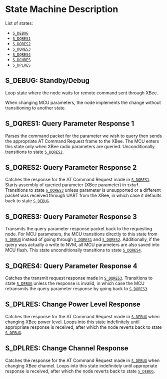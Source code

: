 # State Machine Description

List of states:

- [`S_DEBUG`](#S_DEBUG)
- [`S_DQRES1`](#S_DQRES1)
- [`S_DQRES2`](#S_DQRES2)
- [`S_DQRES3`](#S_DQRES3)
- [`S_DQRES4`](#S_DQRES4)
- [`S_DCHRES`](#S_DCHRES)
- [`S_DPLRES`](#S_DPLRES)

<a name='S_DEBUG'></a>
## S_DEBUG: Standby/Debug
Loop state where the node waits for remote command sent through XBee.

When changing MCU parameters, the node implements the change without transitioning to another state.

<a name='S_DQRES1'></a>
## S_DQRES1: Query Parameter Response 1
Parses the command packet for the parameter we wish to query then sends the appropriate AT Command Request frame to the XBee. The MCU enters this state only when XBee radio parameters are queried.
Unconditionally transitions to state [`S_DQRES2`](#S_DQRES2).

<a name='S_DQRES2'></a>
## S_DQRES2: Query Parameter Response 2
Catches the response for the AT Command Request made in [`S_DQRES1`](#S_DQRES1). Starts assembly of queried parameter (XBee parameter) in `txbuf`. Transitions to state [`S_DQRES3`](#S_DQRES3) unless parameter is unsupported or a different packet was received through UART from the XBee, in which case it defaults back to state [`S_DEBUG`](#S_DEBUG). 

<a name='S_DQRES3'></a>
## S_DQRES3: Query Parameter Response 3
Transmits the query parameter response packet back to the requesting node. For MCU parameters, the MCU transitions directly to this state from [`S_DEBUG`](#S_DEBUG) instead of going through [`S_DQRES1`](#S_DQRES1) and [`S_DQRES2`](#S_DQRES2). Additionally, if the query was actually a write to NVM, all MCU parameters are also saved into MCU flash. This state unconditionally transitions to state [`S_DQRES4`](#S_DQRES4).

<a name='S_DQRES4'></a>
## S_DQRES4: Query Parameter Response 4
Catches the transmit request response made in [`S_DQRES3`](#S_DQRES3). Transitions to state [`S_DEBUG`](#S_DEBUG) unless the response is invalid, in which case the MCU retransmits the query parameter response by going back to [`S_DQRES3`](#S_DQRES3).

<a name='S_DPLRES'></a>
## S_DPLRES: Change Power Level Response
Catches the response for the AT Command Request made in [`S_DEBUG`](#S_DEBUG) when changing XBee power level. Loops into this state indefinitely until appropriate response is received, after which the node reverts back to state [`S_DEBUG`](#S_DEBUG).

<a name='S_DCHRES'></a>
## S_DPLRES: Change Channel Response
Catches the response for the AT Command Request made in [`S_DEBUG`](#S_DEBUG) when changing XBee channel. Loops into this state indefinitely until appropriate response is received, after which the node reverts back to state [`S_DEBUG`](#S_DEBUG).